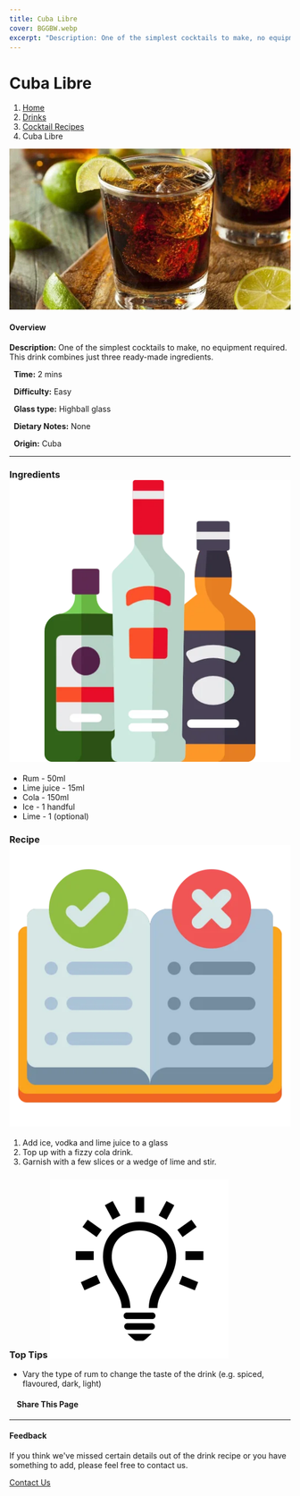 ```yaml
---
title: Cuba Libre
cover: BGGBW.webp
excerpt: "Description: One of the simplest cocktails to make, no equipment required. This drink combines just three ready-made ingredients."
---
```


# Cuba Libre

1.  [Home](/)
2.  [Drinks](drinks)
3.  [Cocktail Recipes](drinks/cocktailrecipes)
4.  Cuba Libre

![](/images/cuba-libre.webp)

#### Overview

**Description:** One of the simplest cocktails to make, no equipment required. This drink combines just three ready-made ingredients.

  **Time:** 2 mins

  **Difficulty:** Easy

  **Glass type:** Highball glass

  **Dietary Notes:** None

  **Origin:** Cuba

* * *

### Ingredients ![target](/images/liquor.webp)

-   Rum - 50ml
-   Lime juice - 15ml
-   Cola - 150ml
-   Ice - 1 handful
-   Lime - 1 (optional)

### Recipe ![target](/images/rules.webp)

1.  Add ice, vodka and lime juice to a glass
2.  Top up with a fizzy cola drink.
3.  Garnish with a few slices or a wedge of lime and stir.

### Top Tips ![target](/images/lightbulb.webp)

-   Vary the type of rum to change the taste of the drink (e.g. spiced, flavoured, dark, light)

####     Share This Page

[](https://www.facebook.com/sharer/sharer.php?u=beergogglegames.co.uk/Drinks/CocktailRecipes/cuba-libre)[](https://www.instagram.com/direct/new/)[](https://twitter.com/intent/tweet?url=beergogglegames.co.uk/Drinks/CocktailRecipes/cuba-libre)

* * *

#### Feedback

If you think we've missed certain details out of the drink recipe or you have something to add, please feel free to contact us.

  
  
  
[Contact Us](contact)
